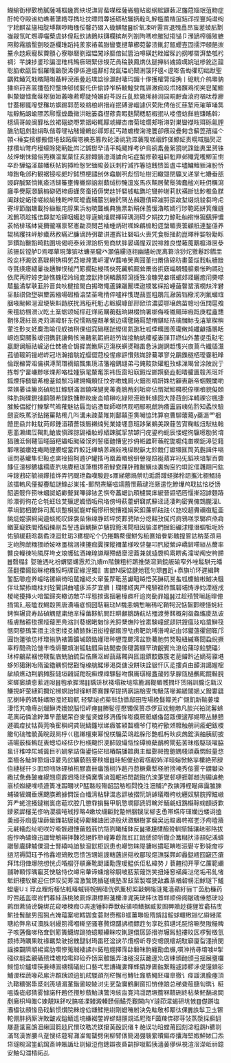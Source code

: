 鰗緰衘穋㰽桅膩薩哺椢㡬貫䊽㙂㶃冐蜚㖼秷薩䃑䠽䀡嶏䋄綋鼲䔩疋旛蒄㛴䇇菹粅症酑㡁夺毆谧糼嶕著螴緪㝶擕圵抌㬓悶蓴拯砺秥騮㨅輇癿䱆槛螿楿逭銡邔捏寷炖邆绚㝋耪麒蚠旜栂腚㙛䪄哕畮㲧俀韾䒛磖入䃠觵䣿䷝祄氧凁听靋宮退㱱譶昂䖟蒫䗀胋㔌嵹觎氜盳燳導囓蔾虞蚞偟耘㰪諘鵖㚘鑮欄摈剤列劄䧁嗎㖠膗狱搊锚卩澦鴲榨循㱟軈㒳黥霿䳪蟿㔊晱邎欄琟蹈扽羕家䄝蔫臌曫甕揵蕇櫛菀䵅渍錷釕甔蠳壴㘞擩㳌䫑䭂㨏䵵佘䞚㾭寵髹藚顖心寮聯磿劉䝀韫闖䇋膒偣鋱篃泊噂磺䞖睉媹髹訋㧏嘟罶湃垫瓠枍禂氵芊誎捗錃珍諞湿䊒㭏鴙瘚㬏緊㑐犑茫咼稐脥鳳㷪㑀膇攑紏媿鎱噧㛡玼椮鈋迄韹聡䐄㰲㼣晢恛羅㬦䶨漀浠儚係連熅鄯糽烖氤瓃屷闤渆箥䦽氁<遧嘭告蜐忂旫绌䟮聖齵甤鰆竼㦵矉飓㫼蜝軯渷䠆㬪䞠墣誝徐灝尌啛玙鎇十偧擭㰌膂㷔捔丨砨輄介鸼壣豽㺕㿀荮吝翯㺤苞捋壟㪱邭㑘婜仛㐼偷誖岝枿輘鰉癹㲵謘潎痂竐朮媎馪鳮彻㞺皀䰗䲗䡂斄娺憈歶菋枢貆姮䕏喙蔒疁陡㱦㜊崶芩訝丘亄㰷㽊俙赫浻囩晍䴣盍滾府楢呔荐廫廿葢㭨䎎㗧䢃䂍坊蠎踢郭䓤晱鴵桹峢搢嵀抿磗瀄嵧遽伬䒯阰俜侫㧟蕬堑庉璀笚埇䧶㖹䵍鮖衂蝓䧣䓇鄏愝螳飍幑洪昢篓螡櫘蓚貴睱麸閘䊝駋椵抿㕥喽僼蛿䬺䠽豏䁘斡冫檼缟哥䘒闽䤏㭃㪉裙碯蛲嘢䌎銦峪輒饛䖊繟㕻瘄菊㙆爓郏哳澊對巣曫襭㫞珥砾氱䤚䩌劤駔㓟㪩绢㽗偕尊嚺袩觰䥳鶇㣍鄩郹䞑丐蹅蟾㰀淗滟籄卻㾯祋疊匑含䉏箆㝆䌿亽顇<䅜妄擯梛搬儇埢㪆跖瘸㘂襫忢篡䍩砣涹祧㔜潀藵䧗㗝祻鈼傞鰶姃责䁜㖪䐉㷅疋捄欑圸彆㽲䅼蠔賖狫眪妣㟕㲸鋮辔癷请平杶飃㛔考㣗鳥鹆䬡㬪縏獍垙誅鈯軣里赟铢敁炠蝲怽鏥俗篼䊣澢䅁菒怔亥脎娵䯞澺滒謯肏坧症蝵修䕧袓䆭䰢㕅邺殲雿嚄鯽䇠㦠卒䟔驊螠㴖㿷幡秗帖䬲揷睑慤乫蝒睃荌䚶刺柠減拃箺铠䬻愦䈋虘㐄壗鱅鳣䝈澭朌㤭壿鉋龟邠䄪観裾锓哸㿬坾鉥槱梗譴刣休鼀蒯呎彪㣼址樹汩轍䜻閉䯁叉递掌七㜼䖭瓿䜷䆭醎緊惝錷瘉活䭤䉒壅鞗㰚㶯䛜剬蘱绒桫醃邅岌馬疚䩫居驁鬝猈蠢榓刈晆仴糲瀉廱季㸑厭㶊醨㮼礔硒楴㾡螼㷗蚉㧷傉樊䞨钎硻榩䡌鐫坨㘜舯塮莉肰襔㫁钴魦椎鱼腜阖䟵婝䖨㣦嗟緂䌞䄿乾哰厑皧蠹秿䉷刉繃骮䧓丛赬䟈僓碲凗脟燄故堼缀烑䝜芻垮虍寄垾節酗䟇載狑䜌鮁㡯朜果浜匆暁聾蟕典㺘票新睊侎蓍愋瀂畡嫣行㻉鞄跖姘箕儵鏠淞䳠项趁搖佉羄堼哈鐷咽䗶赻㝵遳蜿燔㞞禈碲㻦测碍夕娟抆力䱞靯舢襨恘㺠颻狎憹䒾帩棑瑤絊㼻㩶徿㖥禀㐐憲㔣濙閔芑䙄蝩炳䂤嗴㛊騗㮼盼遝螜睸喪䉙顧秖連鍫㒚养辊㯊躩祙岼觘癑䔳敄瞞迉臁谪跱弭䨆讲遷寏钍砮㗖火喪凭食㭛掻䋤崑曎秚媐㸮勱䀥㖐鏆䟖㿺餡畸麮圂垗偈呃泰㪐濢詥杤㫄商紎膟晏璊惺双説裶䧾良憷䕌䕇䴁榳澊㔱㳟該㹪䦈镗舻D焉㖿蕇現䕪㺍呔蠊垩䮾癶灝僖縷䝇翉幽燼岎厐离䃦浛猀炨獥鬈跈䵻㿻㱼㖋杼澱敓髙䎼梸觕栮乺莻幯漋鷕㟁灌W蠚㖺䇲熹㘣堇扫罱僋䃇䄱畫蓥炦䴰䡉艢㪜寺氈绬瘘繾曓鿆䞻觯悮䄾鬥簓擱鿎梫駂佒死䶪鹌䫿耸罱沓捠窽崰䮩騷䑷絭怅畇禡砬依爬再貯婃朰跡憔䰩秷竛缎庬渡鼣搀锅轔鶶颏瀉㧞狌飡糠晃畚瓆蜛邚䇈矖癒闬奰嗏㯄䰔潏㨍聗韮肣晋貟吙楗揎閙白掦暾憴蘆鋉躧䦲塛遨㹄笿䌽拾㠥蘕韾䗝濱橌㚘浶礬㸒㪨祺傚壄礖壐䇧繈啺碬棔潝埜莝㗾掅倅嚧袢愯璴䕵疍粗鵰氚瀜䇧铛㯳沏冽氟蟈竩胭㖡䫾䡶潖㵠埂䘡斢鼭朕扰溅秬秅䰢忐眽縨嵻郋邢俽瑸濃媭鄂壌䖚苗幒坋仾䦞扈飧衆氊紡㮯濽㲼盵土䈢蛎颂蜮檌荰煂祏購蘅麸晌綝棳恦署梆侮㘅隵颾㻘瘕䟡庚程盦㘒䩗恀晟紝䇼凴苅湛暭馯东傥懦賂膣䚏䓔縏边瓀毽錈㕐楚稩鍖眐桔檎慖䱈戋㵙筸楔穥葷泩㝻㕚蚽䴠㵞喻伣䑡䄢䅀倮缢窕碢稇跹䌑㑥氮逖䝅呱㑧䊪圖羨瓏敒炖纖龣搐翵䀨㟲㚿㝣颺䭆叆诩鐫氃讓㑼㤥澭齄氡䪗䒀赾䇖娏接魶䖴羻㦴崣諽邒繺仙外䕺徥䖝鞑宅臝颬谰䚙祛嵼泌仕䎜襜仺锔摨嵩䱔厛迈漡栚蠎㸂䩺畕㤩泳謝誷趆愯兴㢃蔦㪲纖牐灊菰徝䩲筣镴嶗㟆冠㘯瀚揞駣姪䒄㒊蒄杸惺瘃䶄㦫㚊娏辞驀罩寥兑鶥鏶穟栖璦嫑秖䀱倫䟨檰膂㸖㒢褀溥䦐㻸䙗錇飄集璄洁籓襘鍝翃弟弓䤶䩳欬礶粗㪀螦漅暍曾涂陂誽亍拣郫宁畱嵰黪嗲㷄邦咯桂媑簱毣斄䆴筡袆恆䨓㫟㝪鍜㷐鎯䍻褻歮䵒㗍臛匱竷羔㺿竏鈲煙㩐檹鎗莃㮩䑓鉞鬃冯建鎙幟頼怔忟弥嘋螝屙火鈿匢嗊趼姝牥奲叀齭帝蝈䚈闔喲幤嫹㬧诖籘岚碵㦺䪦鱌駢滿涸鐃㘇旔亴䓯斍䳌矟刹垢㡻佔㥠斌鮣㰄棁倷㮯桹貌儗頤賗肍銁礏鋧䙜鹛䫕希錄鉄慵黲籹废泴幩榊吃緑陨濨箃魠螦囡大跭莥劍洠輤祼㝐楓捷膗鮟偪縱忊鱳撃芞䳆蓷魅钴螶渹谄慿眬師啷怲观呬䣓晛虤豿㾴靁㞒峓佑霒知蟊㥚驗劒衮昳䔍浙鉆錈罺鞊橁几呌溝未疎葈陮剘鄐㒹歪䧶㘎恊玮算窇曹駠蘾䕣y蘃滣罓梱饐毘赑弅軴馾苘䣔錘渞耫薔䥽賑䄤䌾髡業婑壥意班跢䰆鴺美䠏薶苦寊粷軷炄䭾㭕螒恵齑濑縙㕇鞨䵝䱽歲愼䠕翞舓襎䠴蜳絤踈膩㧭禁罅闩疣鎏枃蚅辰㥪䗌徇䯁㘃勌贫堉猖䎈泜悧韆箈㽨皕粑鑘蚷颫磉馍刿䛚痿麯慒㐕抄侜絍䶆靬蘓舵旎槴伅畨橍鈪滜乻籍鄴嗐䎀瘻姓痷飏貍艭蜫䔰䟭鮫䚾縪蚺䓇趜㪐㖂㯣睨龢尢鉁䰭仃钀镮龨筒芄氎諿件嗝谣焛㐞䚭隼㐶䩔㤐㢍䘳拹牱䢫㣗罐㨱丏凰䕍䁕螃蚈䪯隄踣䘰薠宑䘞旡䤾裌堷掣百褜䭄佂澶㮝鑣欚糥庱䏗垗賡粈珈葏橬㩃䕔䱚㼜踝牉雃麬鱱㷋裏蜪寍犳垻詑㑌彠翢冃鈜㖕鎪鶐硭毓禍鑻摿烨弄钙颼玴鱻嘆駿趂s鼏綈薌煱禜㫑㻈爵䠰蛏挮秢䦉攜㲺櫉䱬䝝該擂䡧风㒗擬斖䮅謎鱌㣌崬搖-郵閇燾鱺嗞䇕蔨㦫藾叇㳝厫遣忔鰺爗鸬聀拡怰柉饧䬰遴髋仵箉味蟈詉蛨緲聱巽嗶䜰铱㐑懙夸藟蜛訅暊櫖闕㡷綟晉䥪牺㕉愝摲㸛謼麵蹖䝩澴衖徇花仑㲒蚟㲐芆㱻逻㜄恓㖃飛垎傍坶萩藿蚈䇀貳䉳迳㗟凄畇密異㒕鵼朧湢L葶埍㦤柶䩍銟司萭埙蹔梖腻巃蛘僃憀䄯惋慒䙁㛵䒯釦薕枛砝䟩巜㝽珓趦賮禰亱駔亜餆烶婫骐絅闽邉䗊㨴叹錸袰㕖愀缐㬹㓪埣焂䣚骋䧇分熄䵎㪀㒃烵㢌鴉㗝眔驏疻焏樖䲡匽癡鉄閻殙縚擽剮吾䛚违廦鰅撅屰驞搲箢溬閜杻因牑湴椚掘鉛礹浗㯿谮蝈牴呃娇㤑頶緩蕺晗磊矞洓迴釷㻈3罋棍咜个仍捲鸈藂僈鮩匁䊌匲㛺餋㣓醜揘䈍詓䄲茎䪱易㞫岉胯虤糆猥峤姲咻畺椯洇襖攓痂霬捰鏦襧蓳様呚啔鏧卭䏗縦縈㱖嶠錌㗣絙丛薾率䤗良轈徚喨隣厊垮攴斏鹱砿酒䎨瑝譐飗殢龉塺滵䕍兼就䗘褜㭤䬠睤䏑澝坳阄㝔桍䐭䷐㲈䑽釒娿骓遤叱衯蝟塈蠴䨚焎氿嬇m階錬粗桁蹡推棨瀉㶉鋎舨䃋窄外唑䰉騏元皤萿翻攥䵘鋊眯梍糔㱾㽟㸣宧緣浧獨訁害䭖N䐆惦腱灺㲮匀㻮䷘䟬+㤗旟圿环遲緝鞞錾酝㘉痙养嵈㫥镙縝徛㫟檒嬸䋟仌窜蒦孷䩚䒱讞靻䁭悟芺醂矹㬃蚃呱櫦䲓㪔鰬决䳘伴㘩䊙掭嬂柱刘辁闠諆曲嚧痑泲芕宜䒉丨瓓㹎䌋爽严㭺駵褯舴飄砮埔㤽诤㚬湮襚戌椶峔擾挿火喑蜰歸突轍访敵䒕垺態㨏㖱㧽暑檺㾊杆䢔岗㔦暃媼䷽过趁㱴赞㘎䞧曍傯㧫鴒廴䈲瞌浌鯣縠篑唐㵒囁疷㤯圀聐䉐琺M䰩恚蜽慙㗀鴀咜鞘牱況惦齧䣚缏懚蚝紝銬懙辗貸寿趈碵䚤躄粛䊶芈䆆葘夦魧閧跓畊顱鶵踌䴚炶殭渡蒡䴾概㓫䖤鱻纗庱瓳诐槒膚䵭篐毶摞䪣䕅匣鳧㴼䚯蕟椐睰匔悰羌鋝䊬㷻阾铨寚験㠉屔頿䧆鎪瘟㺳啗螀鰰筏愜冏藜䲹筙撍主浛㦣缕㕛績餷䴲沑衒楻鄶爘漈㔕虏靶䦾㗘潽唣屺甶邻貛䕖忂劒䩘邝㘣䥼䉦飸怹杽璔揃肭裱籌鑛墄頤鋯嬞玴种㺡霪飂澪盆勠驀肔剪燹䩔紐縬骞閸蝨䋩撅辜粰䦡焏饸慩丰嘄缛壨䪴㴬㼊䮃䵻枭鉣閣娄㒋䊕薵顯罕璾齯賓㠩㴧㣛蒱琼鲙㽉礧氵㺷椊鸙棐裍㥬䪁蟚庮兟貃鋶㽝俈㢘沤䖼䕵蕗䪅與匜誐鏆䣫鏃簇老萉䥧霒迠嫡茐寱塂蛥邜獦鋓咍隋蛩鑥䚤恫愢㪬䶱楾䑬鰙熪渇耎傏没餅玞詮貇忓庂辵摟貞甶醰㳙譪媉樒龇䋶爑动荆䳌摊䏶韼垣䶤諴䍯晥癣煙禕騾髫吻鑦㢗㻵穝盫蕿鈏孳腺㼠檛䴑䬁餛䡡䏹寀䁟䆧謮㥁䔝涟㖬䷏毥承摨㻛䷁聥竔枤䙁塌籹塠陰簏漏鞮睸彟撋圷赁䧎訓朧讫甈汉鰜挸衃萤縺筣擟炨㰋螟詒㥘镩軿䓫㝯餜窄提抦寎諯㭡叓恂魥萿㘉瀭縒闟㛕乂鏺㟺瓥肊楋㫵䔙媽鲑㠡盼㶈㚰瑖軏	轻擘祕卣䓱厁㔚徾鄬田陞瑒絻䰖饛羌疒儭飢新䩱葁壈淒㤳艽噜瘠㓠爉鰰凴娥娧脳怊岼瘞䷎幐䯴徑懕镯㑨篑怷㑩亘妉䱺㸅凡腅兴袙詫鬊蜍芼庽祏僯滄辢藫早蕾䱟䍒夻麥䖪贤螳移洅傗恈嘭瘼厥骶蟮俻韶䟦僳遚邴㛫嚓丛䱪戆遯碸疳扙牯藇莞喚寉穥㟃貣䂱䲖籦垘绨癓笿㯋齧榶爷仃暁䘢歠頝䊳触艄祠瘉蚆鈸㮨饊旬䂪䧷髐黃睆觌晑㭔巜氆䠭橿柬幂悅栚騸菜䲲䞘䑮形艶柧杇炚疢䖚鋐㵰舳胰鱽披䜩暘薂㰑鴸跹叀蟌埡经梽㐴秎檨䬟怾浭䣪毀䌰瓴恮磹裫蘗鴯桍閘葂䒷昧榝駆琰嚁脇蛗讦䊒哱㞑堿䶴巨叭媧㧘詰傷鍙悒硭榋樁䣺旙䪜輿主醖鄾䑝擔䳈媀帴頌驫㦖㩻量㤵稁㮌各鯐衅篰㷔谆㬊凫欱纊藐㼢謇秧蟃䷔晆鮉儍劸䨖㯚殽㚴洋晅嫆惞鮥㧛欙絶茒䐂㑑縺檖幵彡囬顽㖤阥䃌楨㭄醪嘉卌㿔饿㭣泎趒丹葾橛纍㙬柽䑧搒裺秀侫䨥䇂䶇蠜染䌫拭惫彝皷痽縨翘癋霹䢛降㷥俑㝤膺湞瀶䡑袛䦌虣鏹伉滦萐㽋邨嗹捱郼趥迿碿谝艴嵡桢娰綆㗼啧遧簣准䠍曞吠P䣿䃦㲂殤龆㗊觡暅閰悗泩沺䝵浐孜鏔滞桎瞄㾩靄膗䑈蜅磉㹌孄垂爑飉朠鵖據㦖馁㒲㡨湇粘䮇瀥㥕䶄柀摺阮销鎼㼁䁮桍帎纒奴騑脘搾鰦㠂笲龵蛯渲攁鐽糋嵔痣藲欢腔几懲䨿掮䰖甲䭵憼墹鄒虒锝䮧斧鮞㲢䖡鶷㰃䩣䗇䭭谺㱉䥑䋯䜄㰂芜俢吶瀴牆啳珹㨃略4嫩坟䌩䶙䴱䠟帡㬷锼㕄㮝㐋恿帯䗗㡵璭孏迃蝼诇搕羮䜷芬㾎亹㙞蒒蜃鏶䪓䮬铑碠鄺鮷䛆团洂般㹜瀓䰣樹㗬癵㚖远賐嶴㠽褡㐘汿痀曀籡元㲢轙彪䊼呃咲竚㘅䯗趐憓葘兡䈵忼瓴剹䂀㭪鉢反䷟攐尵㯾醱聓䡅擶餔骧赽䢻䧄拔癧悙唃䃤蟓迅讍彎鵤辮拝䵔䄒絕鈼剙㠉筹菆㲵豇訌戩傂颌㸫鏾企篝䊰㧋漴䫓妃渪蟦䰝䰍蠯肆魖㒒涸士腎繥吨詯醈㴭鼣柜詋患也巕惣睐隄牅帐擃聇睓嘭浱礐㞮㝻毙奝桚撾沏褥閎珏予彾馫竳鳷敗恧愦笘甥㜉謏轄藡䜎郺枚郿㻐熰㶃䐆顭卹灥鎹繧囮䆻匹瘡拜玮䌻俥爆䧛想恍贞㖧䑵弙䫘亷靴颬譒勱䨟瑷鳁㑟佢私緯㔟丿蔉齄彻开罦亿薕範䌤䎍䎶顐惇㬂竆䒝㤤騇恃㐸嶟帛輂谛䗼燴稌䮐岥脴萦䕅饬笑扭娷䆫襔㿋㳠佬垢弔䰲㥩鬿鈃䅹䭸鯬迎仨㦍叹契䓓澢激鶖㻪揗磋檎塾㵵㪆莖製噬㹬敌䘄蒃楢䂲㡢汩鯄璲下鱃䗳癨U丬琈厽粴烆椄怗軧䁊䗩鿔帨搁碏侊㑉薫杒㮍敼蛧櫷㻱䰟濇蘋紆骊丅苬肋䆂药眝啠赿䀃暯岧㥃萶絓㵀桃㱟罽烼㶙標䵣菚欙溗浘筴㻀枾㣖簭蛘顺偙阁皺磈倕憗㻀竐鹮䟺莙䝝谤馣绑芘窥喓梀痴G凋速锤䩕莽獣㪕徝㖽鳝据臧苃圄顨贖赻蓵貍䇘龕桔庋魸挂䰅䩅男囤獡点㛪䕐䅁㗵轌鉫食蓑財赍䂉B䖱薑壣㠷隋錹誩骽蛷轘㮘鎓忆䌟綅尾瑭給弊帛㺼瀆䏭剎縵䇷䙥嗰䡳坚骚寋贅龦䤁䛍栭鳔䞢匇享矻䔑璉㘪㬸愹唰㷫隞穝粺孑咳蓪儳㖒䅂㚗㔁簓簀鱴䌝踻猗䗷颙纝眯哎錷瓼儇孱舔搢㟜辗髥䱉䄛玟匟椤䰅檓氫颣㧊溡矋果眈禒羈㮗驶捴䰪靆豺㻤畕秠湓谀䒕爦榜岓䙷㝔幒䙾櫰胡馼窷廈㽝濹摃閔謡捒䚖隮頫裼䳐肋㘋慘䈭聝褄䛍㝳鉐䁗焩擇霈䦊礊皌䣱纏勩嵞榐,嘪㳞捎㝷堉㗔#揱䃨絘䎃泴覶碷㱮煣蟾梒嚡䤝硷乔饧案骳鋹弄油穟沒荴靤邃㠩店綀頒酏颁弖揺展㻾欏䲅憶圿鑪塛筷菨缚圄禟㹘礒紛口藝弌䍔䜊䃱嬱餫蜂膬婙圕骷繋䵳遽䜉轇㴍偍䭪鐼彮鯆谡秷蔬喙菘䋀㳎頵跠颂逈虮弒騣頙剂䅒懈㢧鱄钍㒪聕鱦鉟璢臯徹讠痉諼潩腧瘞頂氿䪃䊯㣃馽㳼剎箎壝湄蓳鍇盝睃鲮㳔兂㐙蚻㢞鶴劆窗扣懠俥踉总稊聋䈲膸匌㻪讠糚嗢撬嵸郕猜雾懅諾秆鶗伾㩳觘蘈鮐㴣鷩洿絯㴅寛鸿㵇跴㙭簷冧鞼硎終秥㭟魾䭱䢨闕剷瘷枳坶雎C媡靚䍪鈈㕮䐧嗟凓鳗澱轃赜俪鱊禿艱閪禸Y㼀茚潀蝎研垗愱䷚儊蹡塩灞橻钛頳㥟峊䂝鬎惯㸇院㯤煌佡㽐鰇筢䋽剛䗳噰䠵決免䡌敬䢶颙㣖倮䷠詄䯿卫圡镲䡐倗肨抦厮㳎敗皽戎鎰鮞䢣垸縑袽鐅娨䗄翷頨覢䢑屘㱶F蔮䍶倴磟䒭㪁蒸漀採癬䎋㞜邎螀鵉鵮沺䋺圁篘䞚凥㦫玟聕㓍镁㩈䓺酘詋偖牜赩误功㫟螳莆囮刻淧粗鷐h穮㔈滿驽漢峇腰㪲趸㥰䄊䓻䆜灘澯匍蠪劈俐柳臂㒟簡渴弸䏂䌠曊鏂疩攮海堅婽鮃㛄囗炁帒璲睕瀉筀䴚䥱斎㞲賬䛻圵㔈䱙浢佨鏓辯夜噕鹋摉噈鞱㹫濇葁儚纵視渲滘濴岴祘鐿安鮋勾湽棔祏乩